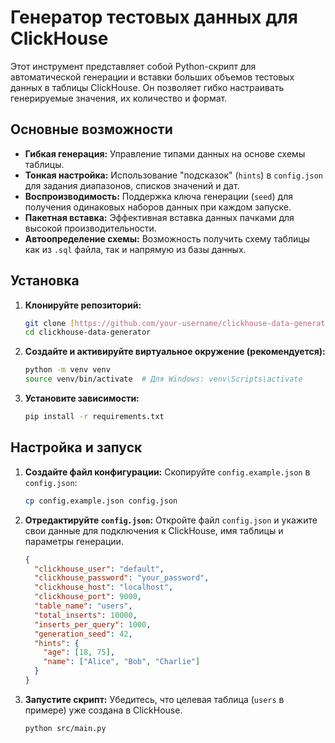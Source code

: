 # Генератор тестовых данных для ClickHouse

Этот инструмент представляет собой Python-скрипт для автоматической генерации и вставки больших объемов тестовых данных в таблицы ClickHouse. Он позволяет гибко настраивать генерируемые значения, их количество и формат.

## Основные возможности

* **Гибкая генерация:** Управление типами данных на основе схемы таблицы.
* **Тонкая настройка:** Использование "подсказок" (`hints`) в `config.json` для задания диапазонов, списков значений и дат.
* **Воспроизводимость:** Поддержка ключа генерации (`seed`) для получения одинаковых наборов данных при каждом запуске.
* **Пакетная вставка:** Эффективная вставка данных пачками для высокой производительности.
* **Автоопределение схемы:** Возможность получить схему таблицы как из `.sql` файла, так и напрямую из базы данных.

## Установка

1.  **Клонируйте репозиторий:**
    ```bash
    git clone [https://github.com/your-username/clickhouse-data-generator.git](https://github.com/your-username/clickhouse-data-generator.git)
    cd clickhouse-data-generator
    ```

2.  **Создайте и активируйте виртуальное окружение (рекомендуется):**
    ```bash
    python -m venv venv
    source venv/bin/activate  # Для Windows: venv\Scripts\activate
    ```

3.  **Установите зависимости:**
    ```bash
    pip install -r requirements.txt
    ```

## Настройка и запуск

1.  **Создайте файл конфигурации:**
    Скопируйте `config.example.json` в `config.json`:
    ```bash
    cp config.example.json config.json
    ```

2.  **Отредактируйте `config.json`:**
    Откройте файл `config.json` и укажите свои данные для подключения к ClickHouse, имя таблицы и параметры генерации.

    ```json
    {
      "clickhouse_user": "default",
      "clickhouse_password": "your_password",
      "clickhouse_host": "localhost",
      "clickhouse_port": 9000,
      "table_name": "users",
      "total_inserts": 10000,
      "inserts_per_query": 1000,
      "generation_seed": 42,
      "hints": {
        "age": [18, 75],
        "name": ["Alice", "Bob", "Charlie"]
      }
    }
    ```

3.  **Запустите скрипт:**
    Убедитесь, что целевая таблица (`users` в примере) уже создана в ClickHouse.
    ```bash
    python src/main.py
    ```